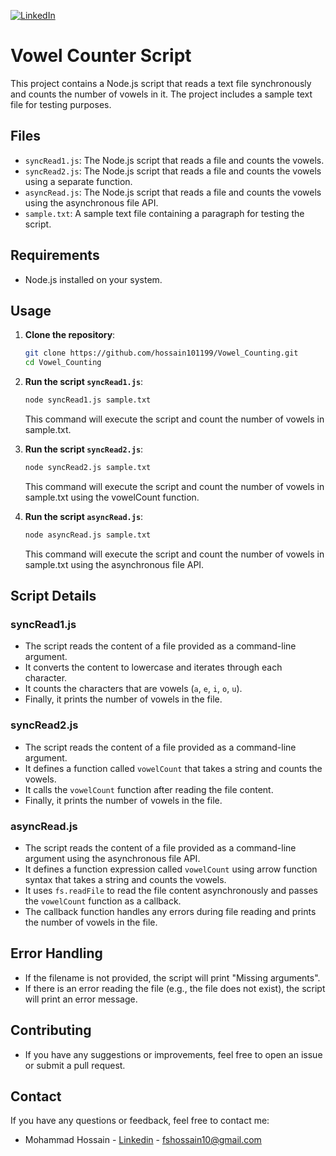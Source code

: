 [![LinkedIn][linkedin-shield]][linkedin-url]

# Vowel Counter Script

This project contains a Node.js script that reads a text file synchronously and counts the number of vowels in it. The project includes a sample text file for testing purposes.

## Files

- `syncRead1.js`: The Node.js script that reads a file and counts the vowels.
- `syncRead2.js`: The Node.js script that reads a file and counts the vowels using a separate function.
- `asyncRead.js`: The Node.js script that reads a file and counts the vowels using the asynchronous file API.
- `sample.txt`: A sample text file containing a paragraph for testing the script.

## Requirements

- Node.js installed on your system.

## Usage

1. **Clone the repository**:

   ```bash
   git clone https://github.com/hossain101199/Vowel_Counting.git
   cd Vowel_Counting
   ```

2. **Run the script `syncRead1.js`**:

   ```bash
   node syncRead1.js sample.txt
   ```

   This command will execute the script and count the number of vowels in sample.txt.

3. **Run the script `syncRead2.js`**:

   ```bash
   node syncRead2.js sample.txt
   ```

   This command will execute the script and count the number of vowels in sample.txt using the vowelCount function.

4. **Run the script `asyncRead.js`**:

   ```bash
   node asyncRead.js sample.txt
   ```

   This command will execute the script and count the number of vowels in sample.txt using the asynchronous file API.

## Script Details

### syncRead1.js

- The script reads the content of a file provided as a command-line argument.
- It converts the content to lowercase and iterates through each character.
- It counts the characters that are vowels (`a`, `e`, `i`, `o`, `u`).
- Finally, it prints the number of vowels in the file.

### syncRead2.js

- The script reads the content of a file provided as a command-line argument.
- It defines a function called `vowelCount` that takes a string and counts the vowels.
- It calls the `vowelCount` function after reading the file content.
- Finally, it prints the number of vowels in the file.

### asyncRead.js

- The script reads the content of a file provided as a command-line argument using the asynchronous file API.
- It defines a function expression called `vowelCount` using arrow function syntax that takes a string and counts the vowels.
- It uses `fs.readFile` to read the file content asynchronously and passes the `vowelCount` function as a callback.
- The callback function handles any errors during file reading and prints the number of vowels in the file.

## Error Handling

- If the filename is not provided, the script will print "Missing arguments".
- If there is an error reading the file (e.g., the file does not exist), the script will print an error message.

## Contributing

- If you have any suggestions or improvements, feel free to open an issue or submit a pull request.

## Contact

If you have any questions or feedback, feel free to contact me:

- Mohammad Hossain - [Linkedin](https://www.linkedin.com/in/hossain1011/) - fshossain10@gmail.com

[linkedin-shield]: https://img.shields.io/badge/-LinkedIn-black.svg?style=for-the-badge&logo=linkedin&colorB=555
[linkedin-url]: https://www.linkedin.com/in/hossain1011/
